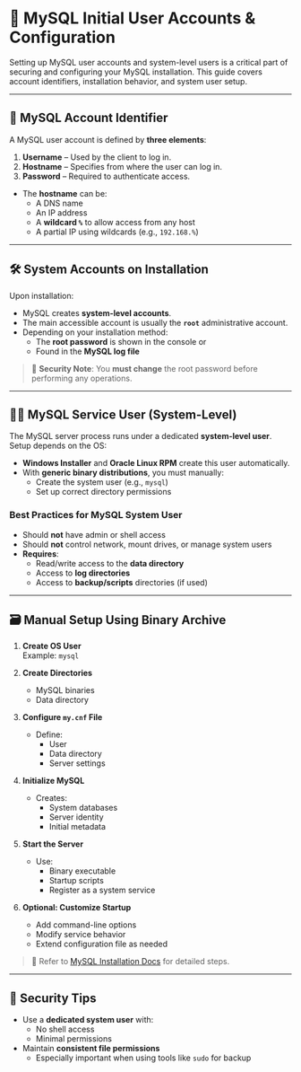 # 👤 MySQL Initial User Accounts & Configuration

Setting up MySQL user accounts and system-level users is a critical part of securing and configuring your MySQL installation. This guide covers account identifiers, installation behavior, and system user setup.

---

## 📛 MySQL Account Identifier

A MySQL user account is defined by **three elements**:

1. **Username** – Used by the client to log in.
2. **Hostname** – Specifies from where the user can log in.
3. **Password** – Required to authenticate access.

- The **hostname** can be:
  - A DNS name
  - An IP address
  - A **wildcard `%`** to allow access from any host
  - A partial IP using wildcards (e.g., `192.168.%`)

---

## 🛠️ System Accounts on Installation

Upon installation:

- MySQL creates **system-level accounts**.
- The main accessible account is usually the **`root`** administrative account.
- Depending on your installation method:
  - The **root password** is shown in the console or
  - Found in the **MySQL log file**

> 🔐 **Security Note**: You **must change** the root password before performing any operations.

---

## 🧑‍💻 MySQL Service User (System-Level)

The MySQL server process runs under a dedicated **system-level user**. Setup depends on the OS:

- **Windows Installer** and **Oracle Linux RPM** create this user automatically.
- With **generic binary distributions**, you must manually:
  - Create the system user (e.g., `mysql`)
  - Set up correct directory permissions

### Best Practices for MySQL System User

- Should **not** have admin or shell access
- Should **not** control network, mount drives, or manage system users
- **Requires**:
  - Read/write access to the **data directory**
  - Access to **log directories**
  - Access to **backup/scripts** directories (if used)

---

## 🗃️ Manual Setup Using Binary Archive

1. **Create OS User**  
   Example: `mysql`

2. **Create Directories**
   - MySQL binaries
   - Data directory

3. **Configure `my.cnf` File**
   - Define:
     - User
     - Data directory
     - Server settings

4. **Initialize MySQL**
   - Creates:
     - System databases
     - Server identity
     - Initial metadata

5. **Start the Server**
   - Use:
     - Binary executable
     - Startup scripts
     - Register as a system service

6. **Optional: Customize Startup**
   - Add command-line options
   - Modify service behavior
   - Extend configuration file as needed

> 🔗 Refer to [MySQL Installation Docs](https://dev.mysql.com/doc/) for detailed steps.

---

## 🔐 Security Tips

- Use a **dedicated system user** with:
  - No shell access
  - Minimal permissions
- Maintain **consistent file permissions**
  - Especially important when using tools like `sudo` for backup
